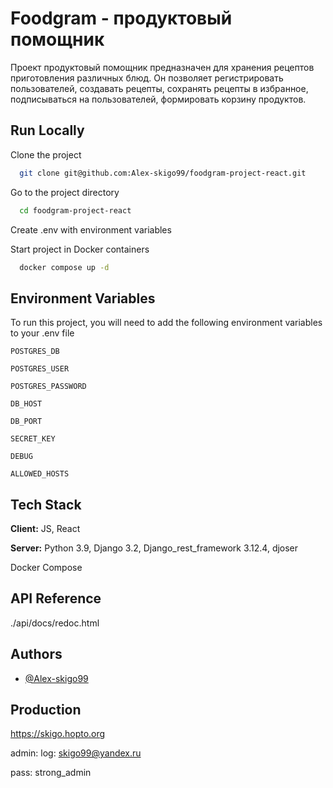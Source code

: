 
# Foodgram - продуктовый помощник

Проект продуктовый помощник предназначен для хранения рецептов приготовления различных блюд. Он позволяет регистрировать пользователей, создавать рецепты, сохранять рецепты в избранное, подписываться на пользователей, формировать корзину продуктов.
## Run Locally

Clone the project

```bash
  git clone git@github.com:Alex-skigo99/foodgram-project-react.git
```

Go to the project directory

```bash
  cd foodgram-project-react
```

Create .env with environment variables

Start project in Docker containers

```bash
  docker compose up -d
```



## Environment Variables

To run this project, you will need to add the following environment variables to your .env file

`POSTGRES_DB`

`POSTGRES_USER`

`POSTGRES_PASSWORD`

`DB_HOST`

`DB_PORT`

`SECRET_KEY`

`DEBUG`

`ALLOWED_HOSTS`
## Tech Stack

**Client:** JS, React 

**Server:** 
Python 3.9,
Django 3.2,
Django_rest_framework 3.12.4,
djoser

Docker Compose



## API Reference

./api/docs/redoc.html




## Authors

- [@Alex-skigo99](https://www.github.com/Alex-skigo99)



## Production

https://skigo.hopto.org

admin:
log: skigo99@yandex.ru

pass: strong_admin